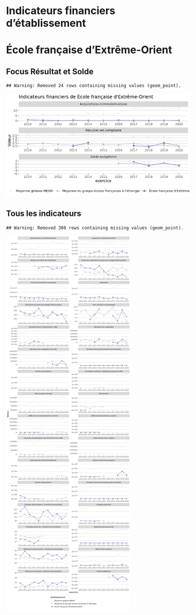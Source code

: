 Indicateurs financiers d’établissement
================

# École française d’Extrême-Orient

## Focus Résultat et Solde

    ## Warning: Removed 24 rows containing missing values (geom_point).

![](école_française_d_extrême_orient_files/figure-gfm/etab.focus-1.png)<!-- -->

## Tous les indicateurs

    ## Warning: Removed 308 rows containing missing values (geom_point).

![](école_française_d_extrême_orient_files/figure-gfm/etab-1.png)<!-- -->
